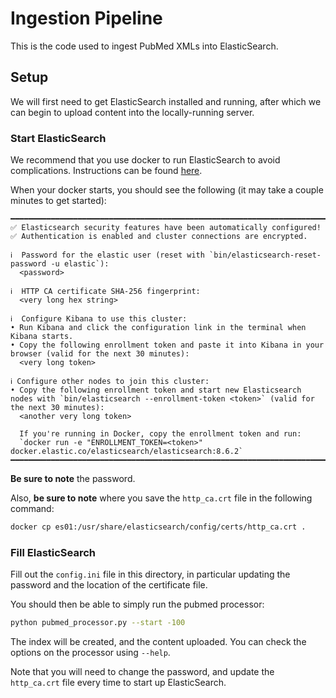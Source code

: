 # Ingestion Pipeline

This is the code used to ingest PubMed XMLs into ElasticSearch.

## Setup

We will first need to get ElasticSearch installed and running, after which we
can begin to upload content into the locally-running server.

### Start ElasticSearch

We recommend that you use docker to run ElasticSearch to avoid complications. Instructions
can be found [here](https://www.elastic.co/guide/en/elasticsearch/reference/current/docker.html).


When your docker starts, you should see the following (it may take a couple minutes
to get started):
```
━━━━━━━━━━━━━━━━━━━━━━━━━━━━━━━━━━━━━━━━━━━━━━━━━━━━━━━━━━━━━━━━━━━━━━━━━━━━━━━━━━━━━━━━━━━━━━━━━━━━━━━━━━━━━━━━━━━━━━━━━━━━━━━━━━━━━━━
✅ Elasticsearch security features have been automatically configured!
✅ Authentication is enabled and cluster connections are encrypted.

ℹ️  Password for the elastic user (reset with `bin/elasticsearch-reset-password -u elastic`):
  <password> 

ℹ️  HTTP CA certificate SHA-256 fingerprint:
  <very long hex string> 

ℹ️  Configure Kibana to use this cluster:
• Run Kibana and click the configuration link in the terminal when Kibana starts.
• Copy the following enrollment token and paste it into Kibana in your browser (valid for the next 30 minutes):
  <very long token> 

ℹ️ Configure other nodes to join this cluster:
• Copy the following enrollment token and start new Elasticsearch nodes with `bin/elasticsearch --enrollment-token <token>` (valid for the next 30 minutes):
  <another very long token> 

  If you're running in Docker, copy the enrollment token and run:
  `docker run -e "ENROLLMENT_TOKEN=<token>" docker.elastic.co/elasticsearch/elasticsearch:8.6.2`
━━━━━━━━━━━━━━━━━━━━━━━━━━━━━━━━━━━━━━━━━━━━━━━━━━━━━━━━━━━━━━━━━━━━━━━━━━━━━━━━━━━━━━━━━━━━━━━━━━━━━━━━━━━━━━━━━━━━━━━━━━━━━━━━━━━━━━━
```
**Be sure to note** the password.

Also, **be sure to note** where you save the `http_ca.crt` file in the following command:
```bash
docker cp es01:/usr/share/elasticsearch/config/certs/http_ca.crt .
```

### Fill ElasticSearch

Fill out the `config.ini` file in this directory, in particular updating the
password and the location of the certificate file.

You should then be able to simply run the pubmed processor:
```bash
python pubmed_processor.py --start -100 
```
The index will be created, and the content uploaded. You can check the options on the processor using `--help`.

Note that you will need to change the password, and update
the `http_ca.crt` file every time to start up ElasticSearch.